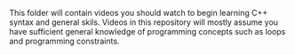 This folder will contain videos you should watch to begin learning C++ syntax and general skils. Videos in this repository will mostly assume you have sufficient general knowledge of programming concepts such as loops and programming constraints.
